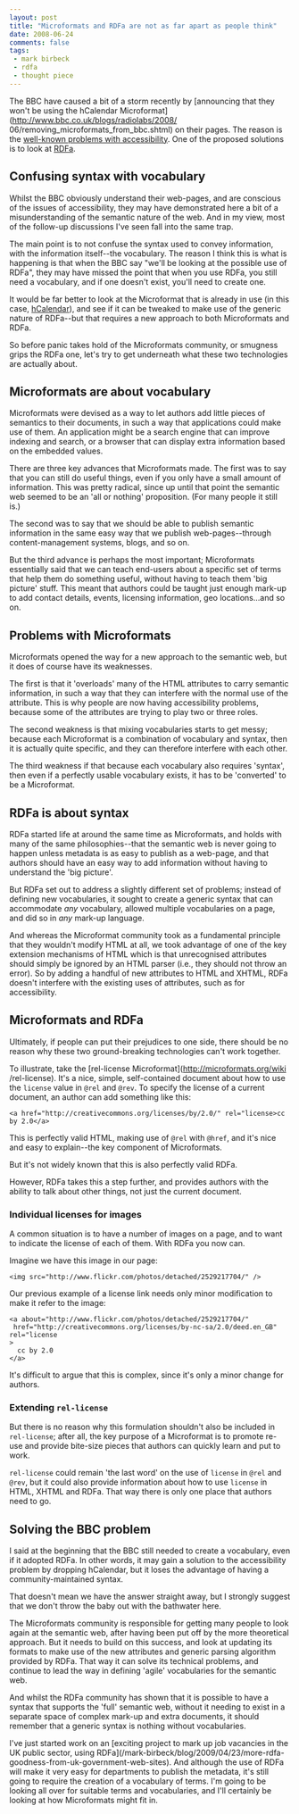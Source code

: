 ```yaml
---
layout: post
title: "Microformats and RDFa are not as far apart as people think"
date: 2008-06-24
comments: false
tags:
 - mark birbeck
 - rdfa
 - thought piece
---
```

  
The BBC have caused a bit of a storm recently by [announcing that they won't
be using the hCalendar Microformat](http://www.bbc.co.uk/blogs/radiolabs/2008/
06/removing_microformats_from_bbc.shtml) on their pages. The reason is the
[well-known problems with
accessibility](http://www.webstandards.org/2007/04/27/haccessibility/). One of
the proposed solutions is to look at [RDFa](http://rdfa.info).

<!-- more -->

  

## Confusing syntax with vocabulary

Whilst the BBC obviously understand their web-pages, and are conscious of the
issues of accessibility, they may have demonstrated here a bit of a
misunderstanding of the semantic nature of the web. And in my view, most of
the follow-up discussions I've seen fall into the same trap.

  
The main point is to not confuse the syntax used to convey information, with
the information itself--the vocabulary. The reason I think this is what is
happening is that when the BBC say "we'll be looking at the possible use of
RDFa", they may have missed the point that when you use RDFa, you still need a
vocabulary, and if one doesn't exist, you'll need to create one.

  
It would be far better to look at the Microformat that is already in use (in
this case, [hCalendar](http://microformats.org/wiki/hcalendar)), and see if it
can be tweaked to make use of the generic nature of RDFa--but that requires a
new approach to both Microformats and RDFa.

  
So before panic takes hold of the Microformats community, or smugness grips
the RDFa one, let's try to get underneath what these two technologies are
actually about.

  

## Microformats are about vocabulary

Microformats were devised as a way to let authors add little pieces of
semantics to their documents, in such a way that applications could make use
of them. An application might be a search engine that can improve indexing and
search, or a browser that can display extra information based on the embedded
values.

  
There are three key advances that Microformats made. The first was to say that
you can still do useful things, even if you only have a small amount of
information. This was pretty radical, since up until that point the semantic
web seemed to be an 'all or nothing' proposition. (For many people it still
is.)

  
The second was to say that we should be able to publish semantic information
in the same easy way that we publish web-pages--through content-management
systems, blogs, and so on.

  
But the third advance is perhaps the most important; Microformats essentially
said that we can teach end-users about a specific set of terms that help them
do something useful, without having to teach them 'big picture' stuff. This
meant that authors could be taught just enough mark-up to add contact details,
events, licensing information, geo locations...and so on.

  

## Problems with Microformats

Microformats opened the way for a new approach to the semantic web, but it
does of course have its weaknesses.

  
The first is that it 'overloads' many of the HTML attributes to carry semantic
information, in such a way that they can interfere with the normal use of the
attribute. This is why people are now having accessibility problems, because
some of the attributes are trying to play two or three roles.

  
The second weakness is that mixing vocabularies starts to get messy; because
each Microformat is a combination of vocabulary and syntax, then it is
actually quite specific, and they can therefore interfere with each other.

  
The third weakness if that because each vocabulary also requires 'syntax',
then even if a perfectly usable vocabulary exists, it has to be 'converted' to
be a Microformat.

  

## RDFa is about syntax

RDFa started life at around the same time as Microformats, and holds with many
of the same philosophies--that the semantic web is never going to happen
unless metadata is as easy to publish as a web-page, and that authors should
have an easy way to add information without having to understand the 'big
picture'.

  
But RDFa set out to address a slightly different set of problems; instead of
defining new vocabularies, it sought to create a generic syntax that can
accommodate _any_ vocabulary, allowed multiple vocabularies on a page, and did
so in _any_ mark-up language.

  
And whereas the Microformat community took as a fundamental principle that
they wouldn't modify HTML at all, we took advantage of one of the key
extension mechanisms of HTML which is that unrecognised attributes should
simply be ignored by an HTML parser (i.e., they should not throw an error). So
by adding a handful of new attributes to HTML and XHTML, RDFa doesn't
interfere with the existing uses of attributes, such as for accessibility.

  

## Microformats and RDFa

Ultimately, if people can put their prejudices to one side, there should be no
reason why these two ground-breaking technologies can't work together.

  
To illustrate, take the [rel-license Microformat](http://microformats.org/wiki
/rel-license). It's a nice, simple, self-contained document about how to use
the `license` value in `@rel` and `@rev`. To specify the license of a current
document, an author can add something like this:

    
    <a href="http://creativecommons.org/licenses/by/2.0/" rel="license>cc by 2.0</a>

This is perfectly valid HTML, making use of `@rel` with `@href`, and it's nice
and easy to explain--the key component of Microformats.

  
But it's not widely known that this is also perfectly valid RDFa.

  
However, RDFa takes this a step further, and provides authors with the ability
to talk about other things, not just the current document.

  

### Individual licenses for images

A common situation is to have a number of images on a page, and to want to
indicate the license of each of them. With RDFa you now can.

  
Imagine we have this image in our page:

    
    <img src="http://www.flickr.com/photos/detached/2529217704/" />

Our previous example of a license link needs only minor modification to make
it refer to the image:

    
    <a about="http://www.flickr.com/photos/detached/2529217704/"  
     href="http://creativecommons.org/licenses/by-nc-sa/2.0/deed.en_GB" rel="license  
    >  
      cc by 2.0  
    </a>

It's difficult to argue that this is complex, since it's only a minor change
for authors.

  

### Extending `rel-license`

But there is no reason why this formulation shouldn't also be included in
`rel-license`; after all, the key purpose of a Microformat is to promote re-
use and provide bite-size pieces that authors can quickly learn and put to
work.

  
`rel-license` could remain 'the last word' on the use of `license` in `@rel`
and `@rev`, but it could also provide information about how to use `license`
in HTML, XHTML and RDFa. That way there is only one place that authors need to
go.

  

## Solving the BBC problem

I said at the beginning that the BBC still needed to create a vocabulary, even
if it adopted RDFa. In other words, it may gain a solution to the
accessibility problem by dropping hCalendar, but it loses the advantage of
having a community-maintained syntax.

  
That doesn't mean we have the answer straight away, but I strongly suggest
that we don't throw the baby out with the bathwater here.

  
The Microformats community is responsible for getting many people to look
again at the semantic web, after having been put off by the more theoretical
approach. But it needs to build on this success, and look at updating its
formats to make use of the new attributes and generic parsing algorithm
provided by RDFa. That way it can solve its technical problems, and continue
to lead the way in defining 'agile' vocabularies for the semantic web.

  
And whilst the RDFa community has shown that it is possible to have a syntax
that supports the 'full' semantic web, without it needing to exist in a
separate space of complex mark-up and extra documents, it should remember that
a generic syntax is nothing without vocabularies.

  
I've just started work on an [exciting project to mark up job vacancies in the
UK public sector, using RDFa](/mark-birbeck/blog/2009/04/23/more-rdfa-
goodness-from-uk-government-web-sites). And although the use of RDFa will make
it very easy for departments to publish the metadata, it's still going to
require the creation of a vocabulary of terms. I'm going to be looking all
over for suitable terms and vocabularies, and I'll certainly be looking at how
Microformats might fit in.

